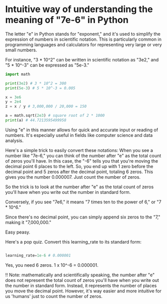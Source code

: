 # Intuitive way of understanding the meaning of "7e-6" in Python


The letter "e" in Python stands for "exponent," and it's used to simplify the expression of numbers in scientific notation. This is particularly common in programming languages and calculators for representing very large or very small numbers.

For instance, "3 * 10^2" can be written in scientific notation as "3e2," and "5 * 10^-3" can be expressed as "5e-3."

```python
import math

print(3e2) # 3 * 10^2 = 300
print(5e-3) # 5 * 10^-3 = 0.005

x = 3e6 
y = 2e4
z = x / y # 3,000,000 / 20,000 = 150

a = math.sqrt(2e3) # square root of 2 * 1000
print(a) # 44.7213595499958
```

Using "e" in this manner allows for quick and accurate input or reading of numbers. It's especially useful in fields like computer science and data analysis.

Here's a simple trick to easily convert these notations: When you see a number like "7e-6," you can think of the number after "e" as the total count of zeros you'll have. In this case, the "-6" tells you that you're moving the decimal point 6 places to the left. So, you end up with 1 zero before the decimal point and 5 zeros after the decimal point, totaling 6 zeros. This gives you the number 0.000007. Just count the number of zeros. 

So the trick is to look at the number after "e" as the total count of zeros you'll have when you write out the number in standard form.

Conversely, if you see "7e6," it means "7 times ten to the power of 6," or "7 * 10^6."

Since there's no decimal point, you can simply append six zeros to the "7," making it "7,000,000."

Easy peasy.

Here's a pop quiz. Convert this learning_rate to its standard form: 

```python

learning_rate=1e-6 # 0.000001

```

Yes, you need 6 zeros. 1 x 10^-6 = 0.000001.

‼️ Note: mathematically and scientifically speaking, the number after "e" does not represent the total count of zeros you'll have when you write out the number in standard form. Instead, it represents the number of places you move the decimal point. However, it's way easier and more intuitive for us 'humans' just to count the number of zeros. 